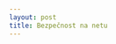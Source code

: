 ```yaml
---
layout: post
title: Bezpečnost na netu
---
```


<a href="https://www.youtube.com/watch?v=ogxG3zRaxTw"></a>

